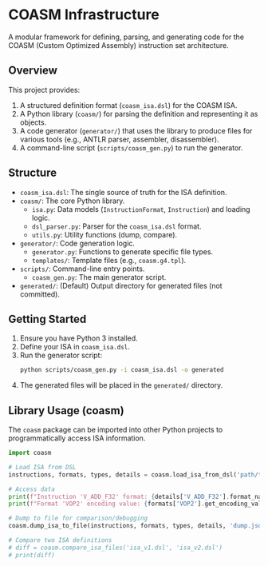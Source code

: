 # COASM Infrastructure

A modular framework for defining, parsing, and generating code for the COASM (Custom Optimized Assembly) instruction set architecture.

## Overview

This project provides:

1.  A structured definition format (`coasm_isa.dsl`) for the COASM ISA.
2.  A Python library (`coasm/`) for parsing the definition and representing it as objects.
3.  A code generator (`generator/`) that uses the library to produce files for various tools (e.g., ANTLR parser, assembler, disassembler).
4.  A command-line script (`scripts/coasm_gen.py`) to run the generator.

## Structure

*   `coasm_isa.dsl`: The single source of truth for the ISA definition.
*   `coasm/`: The core Python library.
    *   `isa.py`: Data models (`InstructionFormat`, `Instruction`) and loading logic.
    *   `dsl_parser.py`: Parser for the `coasm_isa.dsl` format.
    *   `utils.py`: Utility functions (dump, compare).
*   `generator/`: Code generation logic.
    *   `generator.py`: Functions to generate specific file types.
    *   `templates/`: Template files (e.g., `coasm.g4.tpl`).
*   `scripts/`: Command-line entry points.
    *   `coasm_gen.py`: The main generator script.
*   `generated/`: (Default) Output directory for generated files (not committed).

## Getting Started

1.  Ensure you have Python 3 installed.
2.  Define your ISA in `coasm_isa.dsl`.
3.  Run the generator script:
    ```bash
    python scripts/coasm_gen.py -i coasm_isa.dsl -o generated
    ```
4.  The generated files will be placed in the `generated/` directory.

## Library Usage (coasm)

The `coasm` package can be imported into other Python projects to programmatically access ISA information.

```python
import coasm

# Load ISA from DSL
instructions, formats, types, details = coasm.load_isa_from_dsl('path/to/coasm_isa.dsl')

# Access data
print(f"Instruction 'V_ADD_F32' format: {details['V_ADD_F32'].format_name}")
print(f"Format 'VOP2' encoding value: {formats['VOP2'].get_encoding_value_hex()}")

# Dump to file for comparison/debugging
coasm.dump_isa_to_file(instructions, formats, types, details, 'dump.json')

# Compare two ISA definitions
# diff = coasm.compare_isa_files('isa_v1.dsl', 'isa_v2.dsl')
# print(diff)
